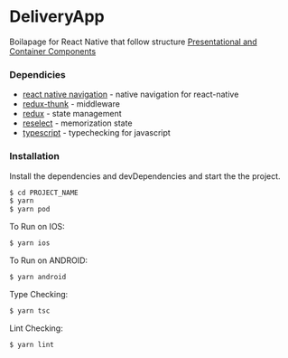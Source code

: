 # DeliveryApp
Boilapage for React Native that follow structure [Presentational and Container Components](https://medium.com/@dan_abramov/smart-and-dumb-components-7ca2f9a7c7d0)

### Dependicies

* [react native navigation](https://github.com/wix/react-native-navigation) - native navigation for react-native
* [redux-thunk](https://github.com/reduxjs/redux-thunk) - middleware
* [redux](https://redux.js.org) - state management
* [reselect](https://github.com/reduxjs/reselect) - memorization state
* [typescript](https://www.typescriptlang.org/) - typechecking for javascript

### Installation

Install the dependencies and devDependencies and start the the project.

```sh
$ cd PROJECT_NAME
$ yarn
$ yarn pod
```

To Run on IOS:

```sh
$ yarn ios
```

To Run on ANDROID:

```sh
$ yarn android
```

Type Checking:
```sh
$ yarn tsc
```

Lint Checking:
```sh
$ yarn lint
```

